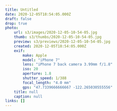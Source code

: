 ```yaml
---
title: Untitled
date: 2020-12-05T18:54:05.000Z
draft: false
drop: true
photo:
    url: s3/images/2020-12-05-10-54-05.jpg
    thumb: s3/thumbs/2020-12-05-10-54-05.jpg
    preview: s3/previews/2020-12-05-10-54-05.jpg
    created: 2020-12-05T18:54:05.000Z
    exif:
        make: Apple
        model: "iPhone 7"
        lens: "iPhone 7 back camera 3.99mm f/1.8"
        iso: 20
        aperture: 1.8
        shutter_speed: 1/388
        focal_length: "4.0 mm"
        gps: "47.7339666666667 -122.265030555556"
    title: null
    caption: null
links: []
---
```


